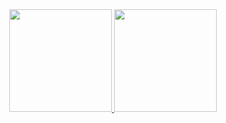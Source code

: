 <div align="center">
  <a href="https://github.com/aliek57">
  <img height="180em" src="https://github-readme-stats.vercel.app/api?username=aliek57&show_icons=true&theme=merko&include_all_commits=true&count_private=true"/>
  <img height="180em" src="https://github-readme-stats.vercel.app/api/top-langs/?username=aliek57&layout=compact&langs_count=7&theme=merko"/>
</div>

